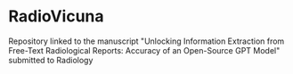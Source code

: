 # RadioVicuna
Repository linked to the manuscript "Unlocking Information Extraction from Free-Text Radiological Reports: Accuracy of an Open-Source GPT Model" submitted to Radiology
